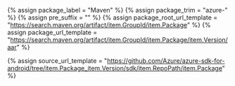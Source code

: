 {% assign package_label = "Maven" %}
{% assign package_trim = "azure-" %}
{% assign pre_suffix = "" %}
{% assign package_root_url_template = "https://search.maven.org/artifact/item.GroupId/item.Package" %}
{% assign package_url_template = "https://search.maven.org/artifact/item.GroupId/item.Package/item.Version/aar" %}
<!--{% assign msdocs_url_template = "https://docs.microsoft.com/android/api/overview/azure/item.TrimmedPackage-readme" %}-->
<!--{% assign ghdocs_url_template = "https://azuresdkdocs.z19.web.core.windows.net/android/item.Package/item.Version/index.html" %}-->
{% assign source_url_template = "https://github.com/Azure/azure-sdk-for-android/tree/item.Package_item.Version/sdk/item.RepoPath/item.Package" %}